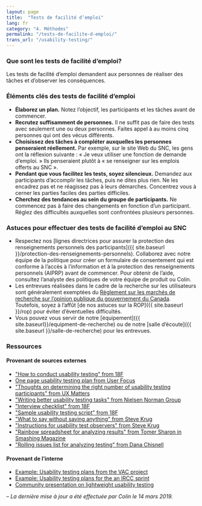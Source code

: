 ```yaml
---
layout: page
title:  "Tests de facilité d’emploi"
lang: fr
category: "4. Méthodes"
permalink: "/tests-de-facilite-d-emploi/"
trans_url: "/usability-testing/"
---
```

### Que sont les tests de facilité d’emploi?
 Les tests de facilité d’emploi demandent aux personnes de réaliser des tâches et d’observer les conséquences.

### Éléments clés des tests de facilité d’emploi

* **Élaborez un plan.**  Notez l’objectif, les participants et les tâches avant de commencer.
* **Recrutez suffisamment de personnes.** Il ne suffit pas de faire des tests avec seulement une ou deux personnes. Faites appel à au moins cinq personnes qui ont des vécus différents.
* **Choisissez des tâches à compléter auxquelles les personnes penseraient réellement.** Par exemple, sur le site Web du SNC, les gens ont la réflexion suivante : « Je veux utiliser une fonction de demande d’emploi. » Ils penseraient plutôt à « se renseigner sur les emplois offerts au SNC ».
* **Pendant que vous facilitez les tests, soyez silencieux.** Demandez aux participants d’accomplir les tâches, puis ne dites plus rien. Ne les encadrez pas et ne réagissez pas à leurs démarches. Concentrez vous à cerner les parties faciles des parties difficiles.
* **Cherchez des tendances au sein du groupe de participants.** Ne commencez pas à faire des changements en fonction d’un participant. Réglez des difficultés auxquelles sont confrontées plusieurs personnes.

### Astuces pour effectuer des tests de facilité d’emploi au SNC

* Respectez nos [lignes directrices pour assurer la protection des renseignements personnels des participants]({{ site.baseurl }}/protection-des-renseignements-personnels). Collaborez avec notre équipe de la politique pour créer un formulaire de consentement qui est conforme à l’accès à l’information et à la protection des renseignements personnels (AIPRP) avant de commencer. Pour obtenir de l’aide, consultez l’analyste des politiques de votre équipe de produit ou Colin.
* Les entrevues réalisées dans le cadre de la recherche sur les utilisateurs sont généralement exemptées du [Règlement sur les marchés de recherche sur l’opinion publique du gouvernement du Canada](https://www.canada.ca/en/treasury-board-secretariat/services/government-communications/public-opinion-research-government.html#toc3). Toutefois, soyez à l’affût [de nos astuces sur la ROP]({{ site.baseurl }}/rop) pour éviter d’éventuelles difficultés.
* Vous pouvez vous servir de notre [équipement]({{ site.baseurl}}/equipment-de-recherche) ou de notre [salle d’écoute]({{ site.baseurl }}/salle-de-recherche) pour les entrevues.

### Ressources

#### Provenant de sources externes
* ["How to conduct usability testing" from 18F](https://18f.gsa.gov/2018/11/20/introduction-to-remote-moderated-usability-testing-part-2-how/)
* [One page usability testing plan from User Focus](https://www.userfocus.co.uk/pdf/usabilitydashboard.pdf)
* ["Thoughts on determining the right number of usability testing participants" from UX Matters](https://www.uxmatters.com/mt/archives/2016/01/how-to-determine-the-right-number-of-participants-for-usability-studies.php)
* ["Writing better usability testing tasks" from Nielsen Norman Group](https://www.nngroup.com/articles/better-usability-tasks/)
* ["Interview checklist" from 18F](https://methods.18f.gov/interview-checklist/)
* ["Sample usability testing script" from 18F](https://methods.18f.gov/usability-test-script/)
* ["What to say without saving anything" from Steve Krug](http://sensible.com/downloads/things-a-therapist-would-say.pdf)
* ["Instructions for usability test observers" from Steve Krug](http://sensible.com/downloads/instructions-for-observers.pdf)
* ["Rainbow spreadsheet for analyzing results" from Tomer Sharon in Smashing Magazine](https://www.smashingmagazine.com/2013/04/rainbow-spreadsheet-collaborative-ux-research-tool/)
* ["Rolling issues list for analyzing testing" from Dana Chisnell](http://usabilityworks.com/consensus-on-observations-in-real-time-keeping-a-rolling-list-of-issues/)

#### Provenant de l’interne
* [Example: Usability testing plans from the VAC project](https://docs.google.com/document/d/1GW9GhvWqLDscLOb_CP8y0pGmW_iZ8MaSnELb_5w4hd0/edit)
* [Example: Usability testing plans for the an IRCC sprint](https://docs.google.com/presentation/d/1V_fhCoBXGRApBt3AI8qg4PFaRGXyDUkQmQ2YNjKScXI/edit#slide=id.g36be40e022_0_10)
* [Community presentation on lightweight usability testing](https://docs.google.com/presentation/d/1L6r6fBTVVUiuaBWNwjv0LWAfiYHMYyGuR2lepad24Mo/edit?usp=drive_web&ouid=115428102159383580616)

_– La dernière mise à jour a été effectuée par Colin le 14 mars 2019._

